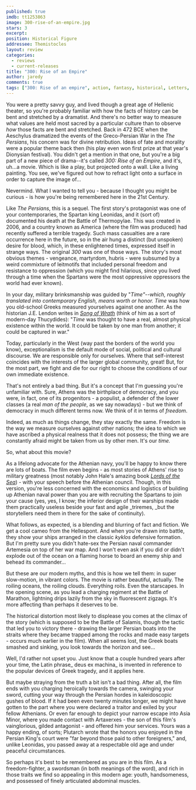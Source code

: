 ```yaml
---
published: true
imdb: tt1253863
image: 300-rise-of-an-empire.jpg
stars: 3
excerpt: 
position: Historical Figure
addressee: Themistocles
layout: review
categories: 
  - reviews
  - current-releases
title: "300: Rise of an Empire"
author: jaredy
comments: true
tags: ["300: Rise of an empire", action, fantasy, historical, Letters, Sequel]
---
```


You were a pretty savvy guy, and lived though a great age of Hellenic theater, so you're probably familiar with how the facts of history can be bent and stretched by a dramatist. And there's no better way to measure what values are held most sacred by a particular culture than to observe _how_ those facts are bent and stretched. Back in 472 BCE when the Aeschylus dramatized the events of the Greco-Persian War in the _The Persians_, his concern was for divine retribution. Ideas of fate and morality were a popular theme back then (his play even won first prize at that year's Dionysian festival). You didn't get a mention in that one, but you're a big part of a new piece of drama--it's called _300: Rise of an Empire_, and it's, uh…a movie. Which is like a play, but projected onto a wall. Like a living painting. You see, we've figured out how to refract light onto a surface in order to capture the image of…

Nevermind. What I wanted to tell you - because I thought you might be curious - is how you're being remembered here in the 21st Century.

Like _The Persians_, this is a sequel. The first story's protagonist was one of your contemporaries, the Spartan king Leonidas, and it (sort of) documented his death at the Battle of Thermopylae. This was created in 2006, and a country known as America (where the film was produced) had recently suffered a terrible tragedy. Such mass casualties are a rare occurrence here in the future, so in the air hung a distinct (but unspoken) desire for blood, which, in these enlightened times, expressed itself in strange ways. The original _300_ was one of those ways. The story's most obvious themes - vengeance, martyrdom, hubris - were subsumed by a weird commixture of leitmotifs that included personal freedom and resistance to oppression (which you might find hilarious, since you lived through a time when the Spartans were the most oppressive oppressors the world had ever known).

In your day, military brinksmanship was guided by "_Time"--_which, roughly translated into contemporary English, means _worth_ or _honor_._ Time_ was how you old-school Greeks measured yourselves against one another. As the historian J.E. Lendon writes in [_Song of Wrath_][1] (think of him as a sort of modern-day Thucydides): "_Time_ was thought to have a real, almost physical existence within the world. It could be taken by one man from another; it could be captured in war."

   [1]: http://www.chapters.indigo.ca/books/song-of-wrath-the-peloponnesian/9780465031436-item.html?ikwid=song+of+wrath&ikwsec=Home&gcs_requestid=0CMid7ZjQ_rwCFQ9G5wodlzQAAA

Today, particularly in the West (way past the borders of the world you know), exceptionalism is the default mode of social, political and cultural discourse. We are responsible only for ourselves. Where that self-interest coincides with the interests of the larger global community, great! But, for the most part, we fight and die for our right to choose the conditions of our own immediate existence.

That's not entirely a bad thing. But it's a concept that I'm guessing you're unfamiliar with. Sure, Athens was the birthplace of democracy, and you were, in fact, one of its progenitors - a populist, a defender of the lower classes (a real _man of the people_, as we say nowadays) - but we think of democracy in much different terms now. We think of it in terms of _freedom_. 

Indeed, as much as things change, they stay exactly the same. Freedom is the way we measure ourselves against other nations; the idea to which we have ascribed a physical realness that it does not possess; the thing we are constantly afraid might be taken from us by other men. It's our _time._

So, what about this movie?

As a lifelong advocate for the Athenian navy, you'll be happy to know there are lots of boats. The film even begins - as most stories of Athens' rise to military greatness (most notably John Hale's amazing book [_Lords of the Sea_][2]) - with your speech before the Athenian council. Though, in this version, you're less concerned with the economics and logistics of building up Athenian naval power than you are with recruiting the Spartans to join your cause (yes, yes, I know; the inferior design of their warships made them practically useless beside your fast and agile _triremes, _but the storytellers need them in there for the sake of continuity).

   [2]: http://www.chapters.indigo.ca/books/lords-of-the-sea-the/9780143117681-item.html?ikwid=lords+of+the+sea&ikwsec=Home&gcs_requestid=0CLiMoJHU_rwCFYUY5wod6jsAAA

What follows, as expected, is a blending and blurring of fact and fiction. We get a cool cameo from the Hellespont. And when you're drawn into battle, they show your ships arranged in the classic _kyklos_ defensive formation. But I'm pretty sure you didn't hate-sex the Persian naval commander Artemesia on top of her war map. And I won't even ask if you did or didn't explode out of the ocean on a flaming horse to board an enemy ship and behead its commander…

But these are our modern myths, and this is how we tell them: in super slow-motion, in vibrant colors. The movie is rather beautiful, actually. The roiling oceans, the roiling clouds. Everything roils. Even the starscapes. In the opening scene, as you lead a charging regiment at the Battle of Marathon, lightning drips lazily from the sky in fluorescent zigzags. It's more affecting than perhaps it deserves to be.

The historical distortion most likely to displease you comes at the climax of the story (which is supposed to be the Battle of Salamis, though the tactic that led you to victory there - drawing the larger Persian boats into the straits where they became trapped among the rocks and made easy targets - occurs much earlier in the film). When all seems lost, the Greek boats smashed and sinking, you look towards the horizon and see…

Well, I'd rather not upset you. Just know that a couple hundred years after your time, the Latin phrase_ deus ex machina_ is invented in reference to the popular devices of Greek tragedy, and it applies here.

But maybe straying from the truth a bit isn't a bad thing. After all, the film ends with you charging heroically towards the camera, swinging your sword, cutting your way through the Persian hordes in kaleidoscopic gushes of blood. If it had been even twenty minutes longer, we might have gotten to the part where you were declared a traitor and exiled by your fellow Athenians. Or even far enough to depict your narrow escape into Asia Minor, where you made contact with Artaxerxes - the son of this film's vainglorious, gilded antagonist - and offered him your services. Yours was a happy ending, of sorts; Plutarch wrote that the honors you enjoyed in the Persian King's court were "far beyond those paid to other foreigners," and, unlike Leonidas, you passed away at a respectable old age and under peaceful circumstances.

So perhaps it's best to be remembered as you are in this film. As a freedom-fighter, a swordsman (in both meanings of the word), and rich in those traits we find so appealing in this modern age: youth, handsomeness, and possessed of finely articulated abdominal muscles.